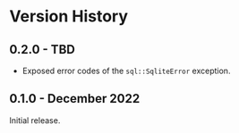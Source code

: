 # Version History

## 0.2.0 - TBD

* Exposed error codes of the `sql::SqliteError` exception.

## 0.1.0 - December 2022

Initial release.
